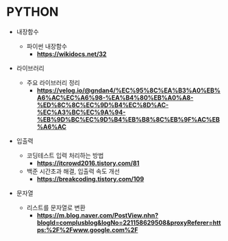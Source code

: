 # PYTHON

- 내장함수
  - 파이썬 내장함수
    - **https://wikidocs.net/32**

- 라이브러리
  - 주요 라이브러리 정리
    - **https://velog.io/@gndan4/%EC%95%8C%EA%B3%A0%EB%A6%AC%EC%A6%98-%EA%B4%80%EB%A0%A8-%ED%8C%8C%EC%9D%B4%EC%8D%AC-%EC%A3%BC%EC%9A%94-%EB%9D%BC%EC%9D%B4%EB%B8%8C%EB%9F%AC%EB%A6%AC**

- 입출력
  - 코딩테스트 입력 처리하는 방법
    - **https://itcrowd2016.tistory.com/81**
  - 백준 시간초과 해결, 입출력 속도 개선 
    - **https://breakcoding.tistory.com/109** 

- 문자열
  - 리스트를 문자열로 변환
    - **https://m.blog.naver.com/PostView.nhn?blogId=complusblog&logNo=221158629508&proxyReferer=https:%2F%2Fwww.google.com%2F**